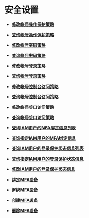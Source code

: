 # 安全设置<a name="iam_17_0000"></a>

-   **[修改帐号操作保护策略](修改帐号操作保护策略.md)**  

-   **[查询帐号操作保护策略](查询帐号操作保护策略.md)**  

-   **[修改帐号密码策略](修改帐号密码策略.md)**  

-   **[查询帐号密码策略](查询帐号密码策略.md)**  

-   **[修改帐号登录策略](修改帐号登录策略.md)**  

-   **[查询帐号登录策略](查询帐号登录策略.md)**  

-   **[修改帐号控制台访问策略](修改帐号控制台访问策略.md)**  

-   **[查询帐号控制台访问策略](查询帐号控制台访问策略.md)**  

-   **[修改帐号接口访问策略](修改帐号接口访问策略.md)**  

-   **[查询帐号接口访问策略](查询帐号接口访问策略.md)**  

-   **[查询IAM用户的MFA绑定信息列表](查询IAM用户的MFA绑定信息列表.md)**  

-   **[查询指定IAM用户的MFA绑定信息](查询指定IAM用户的MFA绑定信息.md)**  

-   **[查询IAM用户的登录保护状态信息列表](查询IAM用户的登录保护状态信息列表.md)**  

-   **[查询指定IAM用户的登录保护状态信息](查询指定IAM用户的登录保护状态信息.md)**  

-   **[修改IAM用户的登录保护状态信息](修改IAM用户的登录保护状态信息.md)**  

-   **[绑定MFA设备](绑定MFA设备.md)**  

-   **[解绑MFA设备](解绑MFA设备.md)**  

-   **[创建MFA设备](创建MFA设备.md)**  

-   **[删除MFA设备](删除MFA设备.md)**  


